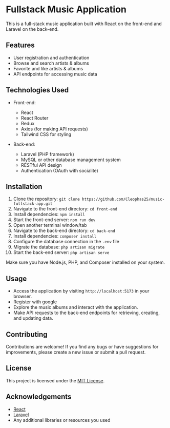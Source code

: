 # Fullstack Music Application

This is a full-stack music application built with React on the front-end and Laravel on the back-end.

## Features

- User registration and authentication
- Browse and search artists & albums
- Favorite and like artists & albums
- API endpoints for accessing music data

## Technologies Used

- Front-end:
  - React
  - React Router
  - Redux 
  - Axios (for making API requests)
  - Tailwind CSS for styling

- Back-end:
  - Laravel (PHP framework)
  - MySQL or other database management system
  - RESTful API design
  - Authentication (OAuth with socialite)

## Installation

1. Clone the repository: `git clone https://github.com/Cleophas25/music-fullstack-app.git`
2. Navigate to the front-end directory: `cd front-end`
3. Install dependencies: `npm install`
4. Start the front-end server: `npm run dev`
5. Open another terminal window/tab
6. Navigate to the back-end directory: `cd back-end`
7. Install dependencies: `composer install`
8. Configure the database connection in the `.env` file
9. Migrate the database: `php artisan migrate`
10. Start the back-end server: `php artisan serve`

Make sure you have Node.js, PHP, and Composer installed on your system.

## Usage

- Access the application by visiting `http://localhost:5173` in your browser.
- Register with google
- Explore the music albums and interact with the application.
- Make API requests to the back-end endpoints for retrieving, creating, and updating data.

## Contributing

Contributions are welcome! If you find any bugs or have suggestions for improvements, please create a new issue or submit a pull request.

## License

This project is licensed under the [MIT License](LICENSE).

## Acknowledgements

- [React](https://reactjs.org/)
- [Laravel](https://laravel.com/)
- Any additional libraries or resources you used
